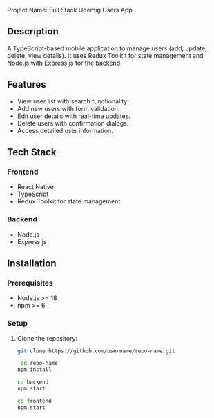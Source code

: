 Project Name: Full Stack Udemig Users App

## Description

A TypeScript-based mobile application to manage users (add, update, delete, view details). It uses Redux Toolkit for state management and Node.js with Express.js for the backend.

## Features

- View user list with search functionality.
- Add new users with form validation.
- Edit user details with real-time updates.
- Delete users with confirmation dialogs.
- Access detailed user information.

## Tech Stack

### Frontend

- React Native
- TypeScript
- Redux Toolkit for state management

### Backend

- Node.js
- Express.js

## Installation

### Prerequisites

- Node.js >= 18
- npm >= 6

### Setup

1. Clone the repository:

   ```bash
   git clone https://github.com/username/repo-name.git

    cd repo-name
   npm install

   cd backend
   npm start

   cd frontend
   npm start
   ```
